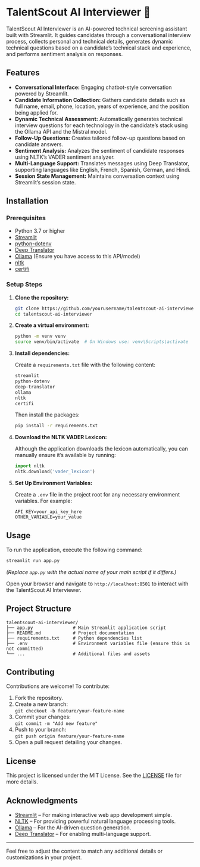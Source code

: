 
# TalentScout AI Interviewer 🤖

TalentScout AI Interviewer is an AI-powered technical screening assistant built with Streamlit. It guides candidates through a conversational interview process, collects personal and technical details, generates dynamic technical questions based on a candidate’s technical stack and experience, and performs sentiment analysis on responses.

## Features

- **Conversational Interface:** Engaging chatbot-style conversation powered by Streamlit.
- **Candidate Information Collection:** Gathers candidate details such as full name, email, phone, location, years of experience, and the position being applied for.
- **Dynamic Technical Assessment:** Automatically generates technical interview questions for each technology in the candidate’s stack using the Ollama API and the Mistral model.
- **Follow-Up Questions:** Creates tailored follow-up questions based on candidate answers.
- **Sentiment Analysis:** Analyzes the sentiment of candidate responses using NLTK’s VADER sentiment analyzer.
- **Multi-Language Support:** Translates messages using Deep Translator, supporting languages like English, French, Spanish, German, and Hindi.
- **Session State Management:** Maintains conversation context using Streamlit’s session state.

## Installation

### Prerequisites

- Python 3.7 or higher
- [Streamlit](https://streamlit.io/)
- [python-dotenv](https://pypi.org/project/python-dotenv/)
- [Deep Translator](https://pypi.org/project/deep-translator/)
- [Ollama](https://github.com/ollama/ollama) (Ensure you have access to this API/model)
- [nltk](https://www.nltk.org/)
- [certifi](https://pypi.org/project/certifi/)

### Setup Steps

1. **Clone the repository:**

   ```bash
   git clone https://github.com/yourusername/talentscout-ai-interviewer.git
   cd talentscout-ai-interviewer
   ```

2. **Create a virtual environment:**

   ```bash
   python -m venv venv
   source venv/bin/activate  # On Windows use: venv\Scripts\activate
   ```

3. **Install dependencies:**

   Create a `requirements.txt` file with the following content:

   ```txt
   streamlit
   python-dotenv
   deep-translator
   ollama
   nltk
   certifi
   ```

   Then install the packages:

   ```bash
   pip install -r requirements.txt
   ```

4. **Download the NLTK VADER Lexicon:**

   Although the application downloads the lexicon automatically, you can manually ensure it’s available by running:

   ```python
   import nltk
   nltk.download('vader_lexicon')
   ```

5. **Set Up Environment Variables:**

   Create a `.env` file in the project root for any necessary environment variables. For example:

   ```env
   API_KEY=your_api_key_here
   OTHER_VARIABLE=your_value
   ```

## Usage

To run the application, execute the following command:

```bash
streamlit run app.py
```

*(Replace `app.py` with the actual name of your main script if it differs.)*

Open your browser and navigate to `http://localhost:8501` to interact with the TalentScout AI Interviewer.

## Project Structure

```
talentscout-ai-interviewer/
├── app.py               # Main Streamlit application script
├── README.md            # Project documentation
├── requirements.txt     # Python dependencies list
├── .env                 # Environment variables file (ensure this is not committed)
└── ...                  # Additional files and assets
```

## Contributing

Contributions are welcome! To contribute:

1. Fork the repository.
2. Create a new branch:  
   `git checkout -b feature/your-feature-name`
3. Commit your changes:  
   `git commit -m "Add new feature"`
4. Push to your branch:  
   `git push origin feature/your-feature-name`
5. Open a pull request detailing your changes.

## License

This project is licensed under the MIT License. See the [LICENSE](LICENSE) file for more details.

## Acknowledgments

- [Streamlit](https://streamlit.io/) – For making interactive web app development simple.
- [NLTK](https://www.nltk.org/) – For providing powerful natural language processing tools.
- [Ollama](https://github.com/ollama/ollama) – For the AI-driven question generation.
- [Deep Translator](https://pypi.org/project/deep-translator/) – For enabling multi-language support.

---

Feel free to adjust the content to match any additional details or customizations in your project.
